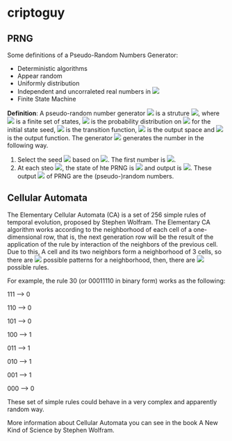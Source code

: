# criptoguy

## PRNG

Some definitions of a Pseudo-Random Numbers Generator:

- Deterministic algorithms
- Appear random
- Uniformly distribution
- Independent and uncorraleted real numbers in <img src="https://render.githubusercontent.com/render/math?math=[0,1)">
- Finite State Machine 

**Definition**:
 A pseudo-random number generator <img src="https://render.githubusercontent.com/render/math?math=G"> is a struture <img src="https://render.githubusercontent.com/render/math?math=(\zeta, \mu, f, \mathscr{U}, g)">, where <img src="https://render.githubusercontent.com/render/math?math=\zeta"> is a finite set of states, <img src="https://render.githubusercontent.com/render/math?math=\mu"> is the probability distribution on <img src="https://render.githubusercontent.com/render/math?math=\zeta"> for the initial state seed, <img src="https://render.githubusercontent.com/render/math?math=f:\zeta \rightarrow \zeta"> is the transition function, <img src="https://render.githubusercontent.com/render/math?math=\mathscr{U}"> is the output space and <img src="https://render.githubusercontent.com/render/math?math=g: \zeta \rightarrow \mathsrc{U}"> is the output function. The generator <img src="https://render.githubusercontent.com/render/math?math=G"> generates the number in the following way.
 
 1. Select the seed <img src="https://render.githubusercontent.com/render/math?math=s_0 \in \zeta"> based on <img src="https://render.githubusercontent.com/render/math?math=\mu">. The first number is <img src="https://render.githubusercontent.com/render/math?math=u_0 = g(s_0)">.
 2. At each steo <img src="https://render.githubusercontent.com/render/math?math=i \geq 1">, the state of hte PRNG is <img src="https://render.githubusercontent.com/render/math?math=s_i = f(s_{i-1})"> and output is <img src="https://render.githubusercontent.com/render/math?math=u_i = g(s_i)">. These output <img src="https://render.githubusercontent.com/render/math?math=u_i = u_is"> of PRNG are the (pseudo-)random numbers.


## Cellular Automata 

The Elementary Cellular Automata (CA) is a set of 256 simple rules of temporal evolution, proposed by Stephen Wolfram. The Elementary CA algorithm works according to the neighborhood of each cell of a one-dimensional row, that is, the next generation row will be the result of the application of the rule by interaction of the neighbors of the previous cell. Due to this, A cell and its two neighbors form a neighborhood of 3 cells, so there are <img src="https://render.githubusercontent.com/render/math?math= 2^3 = 8"> possible patterns for a neighborhood, then, there are <img src="https://render.githubusercontent.com/render/math?math= 2^8 = 256"> possible rules.

For example, the rule 30 (or 00011110 in binary form) works as the following:

111 --> 0

110 --> 0

101 --> 0

100 --> 1

011 --> 1

010 --> 1

001 --> 1

000 --> 0
 
 These set of simple rules could behave in a very complex and apparently random way.
 
 More information about Cellular Automata you can see in the book A New Kind of Science by Stephen Wolfram.
